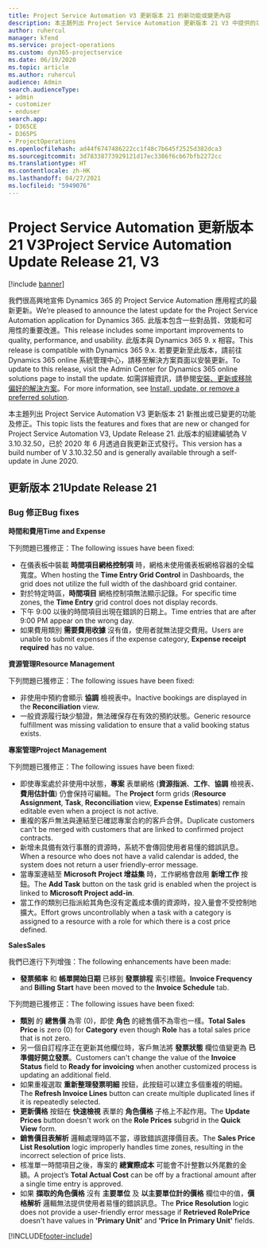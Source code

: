 ```yaml
---
title: Project Service Automation V3 更新版本 21 的新功能或變更內容
description: 本主題列出 Project Service Automation 更新版本 21 V3 中提供的功能和修正。
author: ruhercul
manager: kfend
ms.service: project-operations
ms.custom: dyn365-projectservice
ms.date: 06/19/2020
ms.topic: article
ms.author: ruhercul
audience: Admin
search.audienceType:
- admin
- customizer
- enduser
search.app:
- D365CE
- D365PS
- ProjectOperations
ms.openlocfilehash: ad44f6747486222cc1f48c7b645f2525d382dca3
ms.sourcegitcommit: 3d78338773929121d17ec3386f6cb67bfb2272cc
ms.translationtype: HT
ms.contentlocale: zh-HK
ms.lasthandoff: 04/27/2021
ms.locfileid: "5949076"
---
```

# <a name="project-service-automation-update-release-21-v3"></a><span data-ttu-id="a964e-103">Project Service Automation 更新版本 21 V3</span><span class="sxs-lookup"><span data-stu-id="a964e-103">Project Service Automation Update Release 21, V3</span></span>

[!include [banner](../includes/psa-now-project-operations.md)]

<span data-ttu-id="a964e-104">我們很高興地宣佈 Dynamics 365 的 Project Service Automation 應用程式的最新更新。</span><span class="sxs-lookup"><span data-stu-id="a964e-104">We’re pleased to announce the latest update for the Project Service Automation application for Dynamics 365.</span></span> <span data-ttu-id="a964e-105">此版本包含一些對品質、效能和可用性的重要改進。</span><span class="sxs-lookup"><span data-stu-id="a964e-105">This release includes some important improvements to quality, performance, and usability.</span></span> <span data-ttu-id="a964e-106">此版本與 Dynamics 365 9. x 相容。</span><span class="sxs-lookup"><span data-stu-id="a964e-106">This release is compatible with Dynamics 365 9.x.</span></span> <span data-ttu-id="a964e-107">若要更新至此版本，請前往 Dynamics 365 online 系統管理中心，請移至解決方案頁面以安裝更新。</span><span class="sxs-lookup"><span data-stu-id="a964e-107">To update to this release, visit the Admin Center for Dynamics 365 online solutions page to install the update.</span></span> <span data-ttu-id="a964e-108">如需詳細資訊，請參閱[安裝、更新或移除偏好的解決方案](/power-platform/admin/install-remove-preferred-solution)。</span><span class="sxs-lookup"><span data-stu-id="a964e-108">For more information, see [Install, update, or remove a preferred solution](/power-platform/admin/install-remove-preferred-solution).</span></span>

<span data-ttu-id="a964e-109">本主題列出 Project Service Automation V3 更新版本 21 新推出或已變更的功能及修正。</span><span class="sxs-lookup"><span data-stu-id="a964e-109">This topic lists the features and fixes that are new or changed for Project Service Automation V3, Update Release 21.</span></span> <span data-ttu-id="a964e-110">此版本的組建編號為 V 3.10.32.50，已於 2020 年 6 月透過自我更新正式發行。</span><span class="sxs-lookup"><span data-stu-id="a964e-110">This version has a build number of V 3.10.32.50 and is generally available through a self-update in June 2020.</span></span>

## <a name="update-release-21"></a><span data-ttu-id="a964e-111">更新版本 21</span><span class="sxs-lookup"><span data-stu-id="a964e-111">Update Release 21</span></span>

### <a name="bug-fixes"></a><span data-ttu-id="a964e-112">Bug 修正</span><span class="sxs-lookup"><span data-stu-id="a964e-112">Bug fixes</span></span>

<span data-ttu-id="a964e-113">**時間和費用**</span><span class="sxs-lookup"><span data-stu-id="a964e-113">**Time and Expense**</span></span>

<span data-ttu-id="a964e-114">下列問題已獲修正：</span><span class="sxs-lookup"><span data-stu-id="a964e-114">The following issues have been fixed:</span></span>

- <span data-ttu-id="a964e-115">在儀表板中裝載 **時間項目網格控制項** 時，網格未使用儀表板網格容器的全幅寬度。</span><span class="sxs-lookup"><span data-stu-id="a964e-115">When hosting the **Time Entry Grid Control** in Dashboards, the grid does not utilize the full width of the dashboard grid container.</span></span>
- <span data-ttu-id="a964e-116">對於特定時區，**時間項目** 網格控制項無法顯示記錄。</span><span class="sxs-lookup"><span data-stu-id="a964e-116">For specific time zones, the **Time Entry** grid control does not display records.</span></span>
- <span data-ttu-id="a964e-117">下午 9:00 以後的時間項目出現在錯誤的日期上。</span><span class="sxs-lookup"><span data-stu-id="a964e-117">Time entries that are after 9:00 PM appear on the wrong day.</span></span>
- <span data-ttu-id="a964e-118">如果費用類別 **需要費用收據** 沒有值，使用者就無法提交費用。</span><span class="sxs-lookup"><span data-stu-id="a964e-118">Users are unable to submit expenses if the expense category, **Expense receipt required** has no value.</span></span>

<span data-ttu-id="a964e-119">**資源管理**</span><span class="sxs-lookup"><span data-stu-id="a964e-119">**Resource Management**</span></span>

<span data-ttu-id="a964e-120">下列問題已獲修正：</span><span class="sxs-lookup"><span data-stu-id="a964e-120">The following issues have been fixed:</span></span>

- <span data-ttu-id="a964e-121">非使用中預約會顯示 **協調** 檢視表中。</span><span class="sxs-lookup"><span data-stu-id="a964e-121">Inactive bookings are displayed in the **Reconciliation** view.</span></span>
- <span data-ttu-id="a964e-122">一般資源履行缺少驗證，無法確保存在有效的預約狀態。</span><span class="sxs-lookup"><span data-stu-id="a964e-122">Generic resource fulfillment was missing validation to ensure that a valid booking status exists.</span></span>

<span data-ttu-id="a964e-123">**專案管理**</span><span class="sxs-lookup"><span data-stu-id="a964e-123">**Project Management**</span></span>

<span data-ttu-id="a964e-124">下列問題已獲修正：</span><span class="sxs-lookup"><span data-stu-id="a964e-124">The following issues have been fixed:</span></span>

- <span data-ttu-id="a964e-125">即使專案處於非使用中狀態，**專案** 表單網格 (**資源指派**、**工作**、**協調** 檢視表、**費用估計值**) 仍會保持可編輯。</span><span class="sxs-lookup"><span data-stu-id="a964e-125">The **Project** form grids (**Resource Assignment**, **Task**, **Reconciliation** view, **Expense Estimates**) remain editable even when a project is not active.</span></span>
- <span data-ttu-id="a964e-126">重複的客戶無法與連結至已確認專案合約的客戶合併。</span><span class="sxs-lookup"><span data-stu-id="a964e-126">Duplicate customers can't be merged with customers that are linked to confirmed project contracts.</span></span>
- <span data-ttu-id="a964e-127">新增未具備有效行事曆的資源時，系統不會傳回使用者易懂的錯誤訊息。</span><span class="sxs-lookup"><span data-stu-id="a964e-127">When a resource who does not have a valid calendar is added, the system does not return a user friendly-error message.</span></span>
- <span data-ttu-id="a964e-128">當專案連結至 **Microsoft Project 增益集** 時，工作網格會啟用 **新增工作** 按鈕。</span><span class="sxs-lookup"><span data-stu-id="a964e-128">The **Add Task** button on the task grid is enabled when the project is linked to **Microsoft Project add-in**.</span></span>
- <span data-ttu-id="a964e-129">當工作的類別已指派給其角色沒有定義成本價的資源時，投入量會不受控制地擴大。</span><span class="sxs-lookup"><span data-stu-id="a964e-129">Effort grows uncontrollably when a task with a category is assigned to a resource with a role for which there is a cost price defined.</span></span>

<span data-ttu-id="a964e-130">**Sales**</span><span class="sxs-lookup"><span data-stu-id="a964e-130">**Sales**</span></span>

<span data-ttu-id="a964e-131">我們已進行下列增強：</span><span class="sxs-lookup"><span data-stu-id="a964e-131">The following enhancements have been made:</span></span>

- <span data-ttu-id="a964e-132">**發票頻率** 和 **帳單開始日期** 已移到 **發票排程** 索引標籤。</span><span class="sxs-lookup"><span data-stu-id="a964e-132">**Invoice Frequency** and **Billing Start** have been moved to the **Invoice Schedule** tab.</span></span>

<span data-ttu-id="a964e-133">下列問題已獲修正：</span><span class="sxs-lookup"><span data-stu-id="a964e-133">The following issues have been fixed:</span></span>

- <span data-ttu-id="a964e-134">**類別** 的 **總售價** 為零 (0)，即使 **角色** 的總售價不為零也一樣。</span><span class="sxs-lookup"><span data-stu-id="a964e-134">**Total Sales Price** is zero (0) for **Category** even though **Role** has a total sales price that is not zero.</span></span>
- <span data-ttu-id="a964e-135">另一個自訂程序正在更新其他欄位時，客戶無法將 **發票狀態** 欄位值變更為 **已準備好開立發票**。</span><span class="sxs-lookup"><span data-stu-id="a964e-135">Customers can't change the value of the **Invoice Status** field to **Ready for invoicing** when another customized process is updating an additional field.</span></span>
- <span data-ttu-id="a964e-136">如果重複選取 **重新整理發票明細** 按鈕，此按鈕可以建立多個重複的明細。</span><span class="sxs-lookup"><span data-stu-id="a964e-136">The **Refresh Invoice Lines** button can create multiple duplicated lines if it is repeatedly selected.</span></span>
- <span data-ttu-id="a964e-137">**更新價格** 按鈕在 **快速檢視** 表單的 **角色價格** 子格上不起作用。</span><span class="sxs-lookup"><span data-stu-id="a964e-137">The **Update Prices** button doesn't work on the **Role Prices** subgrid in the **Quick View** form.</span></span>
- <span data-ttu-id="a964e-138">**銷售價目表解析** 邏輯處理時區不當，導致錯誤選擇價目表。</span><span class="sxs-lookup"><span data-stu-id="a964e-138">The **Sales Price List Resolution** logic improperly handles time zones, resulting in the incorrect selection of price lists.</span></span>
- <span data-ttu-id="a964e-139">核准單一時間項目之後，專案的 **總實際成本** 可能會不計整數以外尾數的金額。</span><span class="sxs-lookup"><span data-stu-id="a964e-139">A project’s **Total Actual Cost** can be off by a fractional amount after a single time entry is approved.</span></span>
- <span data-ttu-id="a964e-140">如果 **擷取的角色價格** 沒有 **主要單位** 及 **以主要單位計的價格** 欄位中的值，**價格解析** 邏輯無法提供使用者易懂的錯誤訊息。</span><span class="sxs-lookup"><span data-stu-id="a964e-140">The **Price Resolution** logic does not provide a user-friendly error message if **Retrieved RolePrice** doesn't have values in **'Primary Unit'** and **'Price In Primary Unit'** fields.</span></span>


[!INCLUDE[footer-include](../includes/footer-banner.md)]